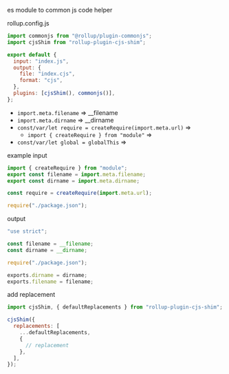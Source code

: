es module to common js code helper

rollup.config.js

```js
import commonjs from "@rollup/plugin-commonjs";
import cjsShim from "rollup-plugin-cjs-shim";

export default {
  input: "index.js",
  output: {
    file: "index.cjs",
    format: "cjs",
  },
  plugins: [cjsShim(), commonjs()],
};
```

- `import.meta.filename` => \_\_filename
- `import.meta.dirname` => \_\_dirname
- `const/var/let require = createRequire(import.meta.url)` =>
  - `import { createRequire } from "module"` =>
- `const/var/let global = globalThis` =>

example input

```js
import { createRequire } from "module";
export const filename = import.meta.filename;
export const dirname = import.meta.dirname;

const require = createRequire(import.meta.url);

require("./package.json");
```

output

```js
"use strict";

const filename = __filename;
const dirname = __dirname;

require("./package.json");

exports.dirname = dirname;
exports.filename = filename;
```

add replacement

```js
import cjsShim, { defaultReplacements } from "rollup-plugin-cjs-shim";

cjsShim({
  replacements: [
    ...defaultReplacements,
    {
      // replacement
    },
  ],
});
```
